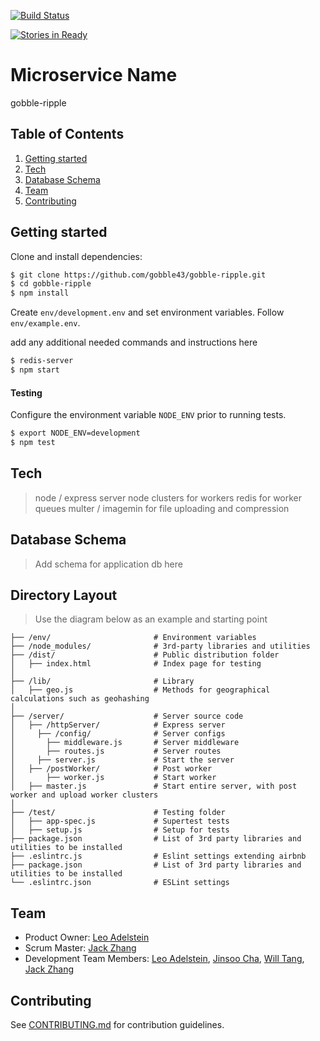 [![Build Status](https://travis-ci.org/gobble43/gobble-ripple.svg?branch=master)](https://travis-ci.org/gobble43/gobble-ripple)

[![Stories in Ready](https://badge.waffle.io/gobble43/gobble-ripple.png?label=ready&title=Ready)](https://waffle.io/gobble43/gobble-ripple)

# Microservice Name
gobble-ripple

## Table of Contents
1. [Getting started](#getting-started)
2. [Tech](#tech)
3. [Database Schema](#database-schema)
4. [Team](#team)
5. [Contributing](#contributing)

## Getting started

Clone and install dependencies:
```sh
$ git clone https://github.com/gobble43/gobble-ripple.git
$ cd gobble-ripple
$ npm install
```
Create `env/development.env` and set environment variables. Follow `env/example.env`.

add any additional needed commands and instructions here

```sh
$ redis-server
$ npm start
```

#### Testing

Configure the environment variable `NODE_ENV` prior to running tests.

 ```sh
$ export NODE_ENV=development
$ npm test
```

## Tech
> node / express server
> node clusters for workers
> redis for worker queues
> multer / imagemin for file uploading and compression

## Database Schema
> Add schema for application db here

## Directory Layout
> Use the diagram below as an example and starting point
```
├── /env/                       # Environment variables
├── /node_modules/              # 3rd-party libraries and utilities
├── /dist/                      # Public distribution folder
│   ├── index.html              # Index page for testing
│
├── /lib/                       # Library
│   ├── geo.js                  # Methods for geographical calculations such as geohashing
│
├── /server/                    # Server source code
│   ├── /httpServer/            # Express server
│     ├── /config/              # Server configs
│       ├── middleware.js       # Server middleware
│       ├── routes.js           # Server routes
│     ├── server.js             # Start the server
│   ├── /postWorker/            # Post worker
│       ├── worker.js           # Start worker
│   ├── master.js               # Start entire server, with post worker and upload worker clusters
│
├── /test/                      # Testing folder
│   ├── app-spec.js             # Supertest tests
│   ├── setup.js                # Setup for tests
├── package.json                # List of 3rd party libraries and utilities to be installed
├── .eslintrc.js                # Eslint settings extending airbnb
├── package.json                # List of 3rd party libraries and utilities to be installed
└── .eslintrc.json              # ESLint settings
```

## Team
  - Product Owner:            [Leo Adelstein](https://github.com/leoadelstein)
  - Scrum Master:             [Jack Zhang](https://github.com/jackrzhang)
  - Development Team Members: [Leo Adelstein](https://github.com/leoadelstein), [Jinsoo Cha](https://github.com/jinsoocha), [Will Tang](https://github.com/willwtang), [Jack Zhang](https://github.com/jackrzhang)

## Contributing
See [CONTRIBUTING.md](https://github.com/gobble43/docs/blob/master/STYLE-GUIDE.md) for contribution guidelines.